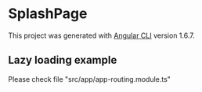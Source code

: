 # SplashPage

This project was generated with [Angular CLI](https://github.com/angular/angular-cli) version 1.6.7.

## Lazy loading example 

Please check file "src/app/app-routing.module.ts"
